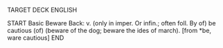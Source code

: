 TARGET DECK
ENGLISH

START
Basic
Beware
Back: v. (only in imper. Or infin.; often foll. By of) be cautious (of) (beware of the dog; beware the ides of march). [from *be, ware cautious]
END
